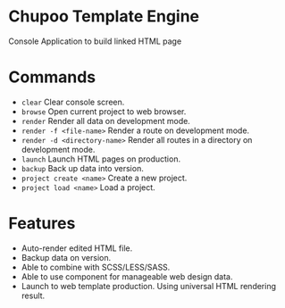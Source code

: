 # Chupoo Template Engine
Console Application to build linked HTML page

# Commands
- `clear`
  Clear console screen.
- `browse`
  Open current project to web browser.
- `render`
  Render all data on development mode.
- `render -f <file-name>`
  Render a route on development mode.
- `render -d <directory-name>`
  Render all routes in a directory on development mode.
- `launch`
  Launch HTML pages on production.
- `backup`
  Back up data into version.
- `project create <name>`
  Create a new project.
- `project load <name>`
  Load a project.

# Features
- Auto-render edited HTML file.
- Backup data on version.
- Able to combine with SCSS/LESS/SASS.
- Able to use component for manageable web design data.
- Launch to web template production. Using universal HTML rendering result.
